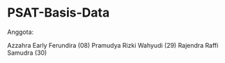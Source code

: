 # PSAT-Basis-Data

Anggota:

Azzahra Early Ferundira (08)
Pramudya Rizki Wahyudi (29)
Rajendra Raffi Samudra (30)
